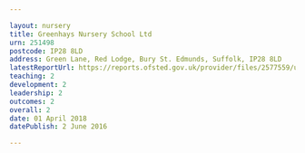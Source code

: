 ```yaml
---

layout: nursery
title: Greenhays Nursery School Ltd
urn: 251498
postcode: IP28 8LD
address: Green Lane, Red Lodge, Bury St. Edmunds, Suffolk, IP28 8LD
latestReportUrl: https://reports.ofsted.gov.uk/provider/files/2577559/urn/251498.pdf
teaching: 2
development: 2
leadership: 2
outcomes: 2
overall: 2
date: 01 April 2018 
datePublish: 2 June 2016

---
```

